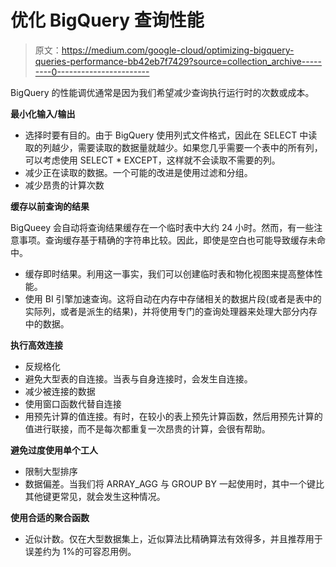# 优化 BigQuery 查询性能

> 原文：<https://medium.com/google-cloud/optimizing-bigquery-queries-performance-bb42eb7f7429?source=collection_archive---------0----------------------->

BigQuery 的性能调优通常是因为我们希望减少查询执行运行时的次数或成本。

**最小化输入/输出**

*   选择时要有目的。由于 BigQuery 使用列式文件格式，因此在 SELECT 中读取的列越少，需要读取的数据量就越少。如果您几乎需要一个表中的所有列，可以考虑使用 SELECT * EXCEPT，这样就不会读取不需要的列。
*   减少正在读取的数据。一个可能的改进是使用过滤和分组。
*   减少昂贵的计算次数

**缓存以前查询的结果**

BigQueey 会自动将查询结果缓存在一个临时表中大约 24 小时。然而，有一些注意事项。查询缓存基于精确的字符串比较。因此，即使是空白也可能导致缓存未命中。

*   缓存即时结果。利用这一事实，我们可以创建临时表和物化视图来提高整体性能。
*   使用 BI 引擎加速查询。这将自动在内存中存储相关的数据片段(或者是表中的实际列，或者是派生的结果)，并将使用专门的查询处理器来处理大部分内存中的数据。

**执行高效连接**

*   反规格化
*   避免大型表的自连接。当表与自身连接时，会发生自连接。
*   减少被连接的数据
*   使用窗口函数代替自连接
*   用预先计算的值连接。有时，在较小的表上预先计算函数，然后用预先计算的值进行联接，而不是每次都重复一次昂贵的计算，会很有帮助。

**避免过度使用单个工人**

*   限制大型排序
*   数据偏差。当我们将 ARRAY_AGG 与 GROUP BY 一起使用时，其中一个键比其他键更常见，就会发生这种情况。

**使用合适的聚合函数**

*   近似计数。仅在大型数据集上，近似算法比精确算法有效得多，并且推荐用于误差约为 1%的可容忍用例。